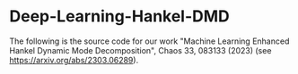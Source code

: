 # Deep-Learning-Hankel-DMD

The following is the source code for our work "Machine Learning Enhanced Hankel Dynamic Mode Decomposition", Chaos 33, 083133 (2023) (see https://arxiv.org/abs/2303.06289).  
